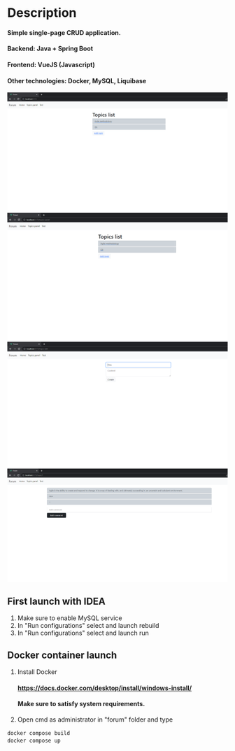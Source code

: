 # Description
#### Simple single-page CRUD application.
#### Backend: Java + Spring Boot
#### Frontend: VueJS (Javascript)
#### Other technologies: Docker, MySQL, Liquibase
![Alt text](/description/main-page.PNG "Main page")
![Alt text](/description/topics-panel-page.PNG "Topics list")
![Alt text](/description/add-topic-page.PNG "Add topic page")
![Alt text](/description/topic-page.PNG "Topic page")

## First launch with IDEA
1. Make sure to enable MySQL service
2. In "Run configurations" select and launch rebuild
3. In "Run configurations" select and launch run

## Docker container launch
1. Install Docker
   #### https://docs.docker.com/desktop/install/windows-install/
   #### Make sure to satisfy system requirements.
2. Open cmd as administrator in "forum" folder and type
```sh
docker compose build
docker compose up
```

